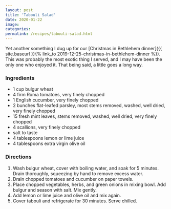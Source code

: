 ```yaml
---
layout: post
title: 'Tabouli Salad'
date: 2020-01-22
image:
categories:
permalink: /recipes/tabouli-salad.html
---
```


Yet another something I dug up for our [Christmas in Bethlehem dinner]({{ site.baseurl }}{% link_to 2019-12-25-christmas-in-bethlehem-dinner %}). This was probably the most exotic thing I served, and I may have been the only one who enjoyed it. That being said, a little goes a long way.

### Ingredients

- 1 cup bulgur wheat
- 4 firm Roma tomatoes, very finely chopped
- 1 English cucumber, very finely chopped
- 2 bunches flat-leafed parsley, most stems removed, washed, well dried, very finely chopped
- 15 fresh mint leaves, stems removed, washed, well dried, very finely chopped
- 4 scallions, very finely chopped
- salt to taste
- 4 tablespoons lemon or lime juice
- 4 tablespoons extra virgin olive oil

### Directions

1. Wash bulgur wheat, cover with boiling water, and soak for 5 minutes. Drain thoroughly, squeezing by hand to remove excess water.
2. Drain chopped tomatoes and cucumber on paper towels.
3. Place chopped vegetables, herbs, and green onions in mixing bowl. Add bulgur and season with salt. Mix gently.
4. Add lemon or lime juice and olive oil and mix again.
5. Cover tabouli and refrigerate for 30 minutes. Serve chilled.
